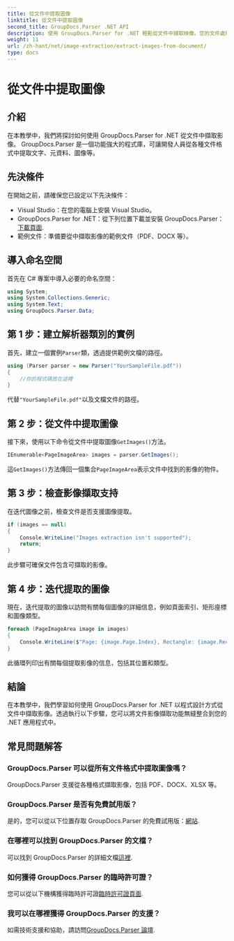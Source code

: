 ```yaml
---
title: 從文件中提取圖像
linktitle: 從文件中提取圖像
second_title: GroupDocs.Parser .NET API
description: 使用 GroupDocs.Parser for .NET 輕鬆從文件中擷取映像。您的文件處理能力並有效地簡化影像擷取任務。
weight: 11
url: /zh-hant/net/image-extraction/extract-images-from-document/
type: docs
---
```

# 從文件中提取圖像

## 介紹
在本教學中，我們將探討如何使用 GroupDocs.Parser for .NET 從文件中擷取影像。 GroupDocs.Parser 是一個功能強大的程式庫，可讓開發人員從各種文件格式中提取文字、元資料、圖像等。
## 先決條件
在開始之前，請確保您已設定以下先決條件：
- Visual Studio：在您的電腦上安裝 Visual Studio。
-  GroupDocs.Parser for .NET：從下列位置下載並安裝 GroupDocs.Parser：[下載頁面](https://releases.groupdocs.com/parser/net/).
- 範例文件：準備要從中擷取影像的範例文件（PDF、DOCX 等）。

## 導入命名空間
首先在 C# 專案中導入必要的命名空間：
```csharp
using System;
using System.Collections.Generic;
using System.Text;
using GroupDocs.Parser.Data;
```
## 第 1 步：建立解析器類別的實例
首先，建立一個實例`Parser`類，透過提供範例文檔的路徑。
```csharp
using (Parser parser = new Parser("YourSampleFile.pdf"))
{
    //你的程式碼放在這裡
}
```
代替`"YourSampleFile.pdf"`以及文檔文件的路徑。
## 第 2 步：從文件中提取圖像
接下來，使用以下命令從文件中提取圖像`GetImages()`方法。
```csharp
IEnumerable<PageImageArea> images = parser.GetImages();
```
這`GetImages()`方法傳回一個集合`PageImageArea`表示文件中找到的影像的物件。
## 第 3 步：檢查影像擷取支持
在迭代圖像之前，檢查文件是否支援圖像提取。
```csharp
if (images == null)
{
    Console.WriteLine("Images extraction isn't supported");
    return;
}
```
此步驟可確保文件包含可擷取的影像。
## 第 4 步：迭代提取的圖像
現在，迭代提取的圖像以訪問有關每個圖像的詳細信息，例如頁面索引、矩形座標和圖像類型。
```csharp
foreach (PageImageArea image in images)
{
    Console.WriteLine($"Page: {image.Page.Index}, Rectangle: {image.Rectangle}, Type: {image.FileType}");
}
```
此循環列印出有關每個提取影像的信息，包括其位置和類型。

## 結論
在本教學中，我們學習如何使用 GroupDocs.Parser for .NET 以程式設計方式從文件中擷取影像。透過執行以下步驟，您可以將文件影像擷取功能無縫整合到您的 .NET 應用程式中。

## 常見問題解答
### GroupDocs.Parser 可以從所有文件格式中提取圖像嗎？
GroupDocs.Parser 支援從各種格式擷取影像，包括 PDF、DOCX、XLSX 等。
### GroupDocs.Parser 是否有免費試用版？
是的，您可以從以下位置存取 GroupDocs.Parser 的免費試用版：[網站](https://releases.groupdocs.com/).
### 在哪裡可以找到 GroupDocs.Parser 的文檔？
可以找到 GroupDocs.Parser 的詳細文檔[這裡](https://tutorials.groupdocs.com/parser/net/).
### 如何獲得 GroupDocs.Parser 的臨時許可證？
您可以從以下機構獲得臨時許可證[臨時許可證頁面](https://purchase.groupdocs.com/temporary-license/).
### 我可以在哪裡獲得 GroupDocs.Parser 的支援？
如需技術支援和協助，請訪問[GroupDocs.Parser 論壇](https://forum.groupdocs.com/c/parser/17).